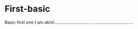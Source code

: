 # First-basic
Basic first one
I am akhil...............................
................................
